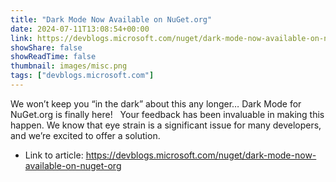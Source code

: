 ```yaml
---
title: "Dark Mode Now Available on NuGet.org"
date: 2024-07-11T13:08:54+00:00
link: https://devblogs.microsoft.com/nuget/dark-mode-now-available-on-nuget-org
showShare: false
showReadTime: false
thumbnail: images/misc.png
tags: ["devblogs.microsoft.com"]
---
```

We won’t keep you “in the dark” about this any longer… Dark Mode for NuGet.org is finally here!   Your feedback has been invaluable in making this happen. We know that eye strain is a significant issue for many developers, and we’re excited to offer a solution.

- Link to article: https://devblogs.microsoft.com/nuget/dark-mode-now-available-on-nuget-org